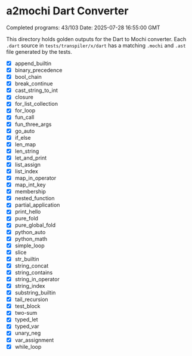 # a2mochi Dart Converter

Completed programs: 43/103
Date: 2025-07-28 16:55:00 GMT

This directory holds golden outputs for the Dart to Mochi converter.
Each `.dart` source in `tests/transpiler/x/dart` has a matching `.mochi` and `.ast` file generated by the tests.
- [x] append_builtin
- [x] binary_precedence
- [x] bool_chain
- [x] break_continue
- [x] cast_string_to_int
- [x] closure
- [x] for_list_collection
- [x] for_loop
- [x] fun_call
- [x] fun_three_args
- [x] go_auto
- [x] if_else
- [x] len_map
- [x] len_string
- [x] let_and_print
- [x] list_assign
- [x] list_index
- [x] map_in_operator
- [x] map_int_key
- [x] membership
- [x] nested_function
- [x] partial_application
- [x] print_hello
- [x] pure_fold
- [x] pure_global_fold
- [x] python_auto
- [x] python_math
- [x] simple_loop
- [x] slice
- [x] str_builtin
- [x] string_concat
- [x] string_contains
- [x] string_in_operator
- [x] string_index
- [x] substring_builtin
- [x] tail_recursion
- [x] test_block
- [x] two-sum
- [x] typed_let
- [x] typed_var
- [x] unary_neg
- [x] var_assignment
- [x] while_loop
